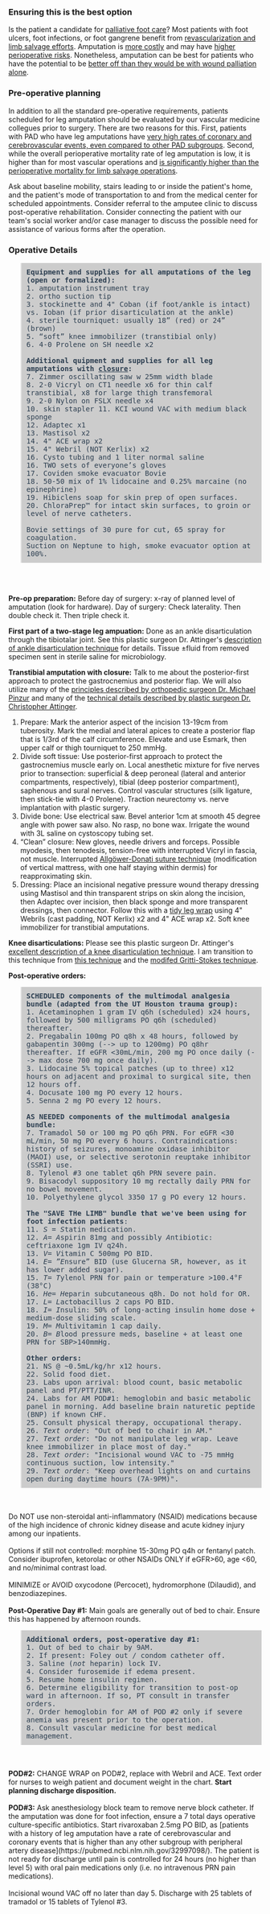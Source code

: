 <head>
<!-- Global site tag (gtag.js) - Google Analytics -->
<script async src="https://www.googletagmanager.com/gtag/js?id=G-YPLVGC5FDP"></script>
<script>
  window.dataLayer = window.dataLayer || [];
  function gtag(){dataLayer.push(arguments);}
  gtag('js', new Date());

  gtag('config', 'G-YPLVGC5FDP');
</script>
</head>

### Ensuring this is the best option

Is the patient a candidate for [palliative foot care](https://github.com/nealbarshes/nealbarshes.github.io/blob/main/articles/BarshesPalliativeFoot.pdf)? Most patients with foot ulcers, foot infections, or foot gangrene benefit from [revascularization and limb salvage efforts](https://bcmedu-my.sharepoint.com/:b:/g/personal/nbarshes_bcm_edu/EaZETgbUS39Ej_P1nh1NsqcBuokEIEbrWStGWvLsMuQEOg?e=RD5J43). Amputation is [more costly](https://github.com/nealbarshes/nealbarshes.github.io/blob/main/articles/Barshes%2C%20MOVIE%20analysis.pdf) and may have [higher perioperative risks](https://github.com/nealbarshes/nealbarshes.github.io/blob/main/articles/BarshesAmpVsBypassRisk.pdf). Nonetheless, amputation can be best for patients who have the potential to be [better off than they would be with wound palliation alone](https://bcmedu-my.sharepoint.com/:b:/g/personal/nbarshes_bcm_edu/EUpMUsEJlMxJpm53IojsUcABJKiZndxMNy9ncJxunwhy5g?e=IAGKrs).  

### Pre-operative planning

In addition to all the standard pre-operative requirements, patients scheduled for leg amputation should be evaluated by our vascular medicine collegues prior to surgery. There are two reasons for this. First, patients with PAD who have leg amputations have [very high rates of coronary and cerebrovascular events, even compared to other PAD subgroups](https://pubmed.ncbi.nlm.nih.gov/32997098/). Second, while the overall perioperative mortality rate of leg amputation is low, it is higher than for most vascular operations and [is significantly higher than the perioperative mortality for limb salvage operations](https://pubmed.ncbi.nlm.nih.gov/21292432/).

Ask about baseline mobility, stairs leading to or inside the patient's home, and the patient's mode of transportation to and from the medical center for scheduled appointments. Consider referral to the amputee clinic to discuss post-operative rehabilitation. Consider connecting the patient with our team's social worker and/or case manager to discuss the possible need for assistance of various forms after the operation.


### Operative Details
<blockquote style="padding: 10px; font-style: normal; color: #2C3E50; background-color: #ccc;"><tt>
  <b>Equipment and supplies for all amputations of the leg (open or formalized):</b><br>
1.  amputation instrument tray<br>
2.  ortho suction tip<br>
3.  stockinette and 4" Coban (if foot/ankle is intact) vs. Ioban (if prior disarticulation at the ankle)<br>
4.  sterile tourniquet: usually 18” (red) or 24” (brown)<br>
5.  “soft” knee immobilizer (transtibial only)<br>
6.  4-0 Prolene on SH needle x2<br>
<br>
<b>Additional quipment and supplies for all leg amputations with <u>closure</u>:</b><br>
7.  Zimmer oscillating saw w 25mm width blade<br>
8.  2-0 Vicryl on CT1 needle x6 for thin calf transtibial, x8 for large thigh transfemoral<br>
9.  2-0 Nylon on FSLX needle x4<br>
10. skin stapler
11. KCI wound VAC with medium black sponge<br>
12. Adaptec x1<br>
13. Mastisol x2<br>
14. 4" ACE wrap x2<br>
15. 4" Webril (NOT Kerlix) x2<br>
16. Cysto tubing and 1 liter normal saline<br>
16. TWO sets of everyone’s gloves<br>
17. Coviden smoke evacuator Bovie<br>
18. 50-50 mix of 1% lidocaine and 0.25% marcaine (no epinephrine)<br>
19. Hibiclens soap for skin prep of open surfaces.<br>
20. ChloraPrep™ for intact skin surfaces, to groin or level of nerve catheters.<br>
<br> 
Bovie settings of 30 pure for cut, 65 spray for coagulation.<br>
Suction on Neptune to high, smoke evacuator option at 100%. 
</tt></blockquote>
<br>
<br> 

<b>Pre-op preparation:</b>
Before day of surgery: x-ray of planned level of amputation (look for hardware).
Day of surgery: Check laterality. Then double check it. Then triple check it.

<b>First part of a two-stage leg ampuation:</b>
Done as an ankle disarticulation through the tibiotalar joint. See this plastic surgeon Dr. Attinger's [description of ankle disarticulation technique](https://pubmed.ncbi.nlm.nih.gov/32600566/) for details. Tissue ±fluid from removed specimen sent in sterile saline for microbiology. 

<b>Transtibial amputation with closure:</b>
Talk to me about the posterior-first approach to protect the gastrocnemius and posterior flap. We will also utilize many of the [principles described by orthopedic surgeon Dr. Michael Pinzur](https://pubmed.ncbi.nlm.nih.gov/21200297/) and many of the [technical details described by plastic surgeon Dr. Christopher Attinger](https://pubmed.ncbi.nlm.nih.gov/24510319/).

1. Prepare: Mark the anterior aspect of the incision 13-19cm from tuberosity. Mark the medial and lateral apices to create a posterior flap that is 1/3rd of the calf circumference. Elevate and use Esmark, then upper calf or thigh tourniquet to 250 mmHg.
2. Divide soft tissue: Use posterior-first approach to protect the gastrocnemius muscle early on. Local anesthetic mixture for five nerves prior to transection: superficial & deep peroneal (lateral and anterior compartments, respectively), tibial (deep posterior compartment), saphenous and sural nerves. Control vascular structures (silk ligature, then stick-tie with 4-0 Prolene). Traction neurectomy vs. nerve implantation with plastic surgery.
3. Divide bone: Use electrical saw. Bevel anterior 1cm at smooth 45 degree angle with power saw also. No rasp, no bone wax. Irrigate the wound with 3L saline on cystoscopy tubing set.
4. “Clean” closure: New gloves, needle drivers and forceps. Possible myodesis, then tenodesis, tension-free with interrupted Vicryl in fascia, not muscle. Interrupted [Allgöwer-Donati suture technique](https://pubmed.ncbi.nlm.nih.gov/28129268/) (modification of vertical mattress, with one half staying within dermis) for reapproximating skin.
5. Dressing: Place an incisional negative pressure wound therapy dressing using Mastisol and thin transparent strips on skin along the incision, then Adaptec over incision, then black sponge and more transparent dressings, then connector. Follow this with a [tidy leg wrap](https://www.youtube.com/watch?v=yUizOiWBvs8) using 4" Webrils (cast padding, NOT Kerlix) x2 and 4" ACE wrap x2. Soft knee immobilizer for transtibial amputations.

<b>Knee disarticulations:</b>
Please see this plastic surgeon Dr. Attinger's [excellent description of a knee disarticulation technique](https://pubmed.ncbi.nlm.nih.gov/25276650/). I am transition to this technique from [this technique](https://bcmedu-my.sharepoint.com/:u:/g/personal/nbarshes_bcm_edu/ESC67cPk0N9Kl7-D9jh4OhsB-77w1X-BjGlM-8jUnn5YFg?e=scQG3X) and the [modifed Gritti-Stokes technique](https://pubmed.ncbi.nlm.nih.gov/11097446/).


<b>Post-operative orders:</b>

<blockquote style="padding: 10px; font-style: normal; color: #2C3E50; background-color: #ccc;"><tt>
<b>SCHEDULED components of the multimodal analgesia bundle (adapted from the UT Houston trauma group):</b><br>
1. Acetaminophen 1 gram IV q6h (scheduled) x24 hours, followed by 500 milligrams PO q6h (scheduled) thereafter.<br>
2. Pregabalin 100mg PO q8h x 48 hours, followed by gabapentin 300mg (--> up to 1200mg) PO q8hr thereafter. If eGFR <30mL/min, 200 mg PO once daily (--> max dose 700 mg once daily).<br>
3. Lidocaine 5% topical patches (up to three) x12 hours on adjacent and proximal to surgical site, then 12 hours off.<br>
4. Docusate 100 mg PO every 12 hours.<br>
5. Senna 2 mg PO every 12 hours.<br>
<br>
<b>AS NEEDED components of the multimodal analgesia bundle:</b><br>
7. Tramadol 50 or 100 mg PO q6h PRN. For eGFR <30 mL/min, 50 mg PO every 6 hours. Contraindications: history of seizures, monoamine oxidase inhibitor (MAOI) use, or selective serotonin reuptake inhibitor (SSRI) use.<br>
8. Tylenol #3 one tablet q6h PRN severe pain.<br>
9. Bisacodyl suppository 10 mg rectally daily PRN for no bowel movement.<br>
10. Polyethylene glycol 3350 17 g PO every 12 hours.<br><br>
<b>The "SAVE THe LIMB" bundle that we've been using for foot infection patients</b>:<br>
11. <i>S = S</i>tatin medication.<br>
12. <i>A= A</i>spirin 81mg and possibly <i>A</i>ntibiotic: ceftriaxone 1gm IV q24h.<br>
13. <i>V= V</i>itamin C 500mg PO BID. <br>
14. <i>E= ”E</i>nsure” BID (use Glucerna SR, however, as it has lower added sugar).<br>
15. <i>T= T</i>ylenol PRN for pain or temperature >100.4&deg;F (38&deg;C)<br>
16. <i>He= H</i>eparin subcutaneous q8h. Do not hold for OR.<br>
17. <i>L= L</i>actobacillus 2 caps PO BID.<br>
18. <i>I= I</i>nsulin: 50% of long-acting insulin home dose + medium-dose sliding scale.<br>
19. <i>M= M</i>ultivitamin 1 cap daily.<br>
20. <i>B= B</i>lood pressure meds, baseline + at least one PRN for SBP>140mmHg.<br><br>
<b>Other orders:</b><br>
21. NS @ ~0.5mL/kg/hr x12 hours.<br>
22. Solid food diet.<br>
23. Labs upon arrival: blood count, basic metabolic panel and PT/PTT/INR.<br>
24. Labs for AM POD#1: hemoglobin and basic metabolic panel in morning. Add baseline brain naturetic peptide (BNP) if known CHF.<br>
25. Consult physical therapy, occupational therapy.
26. <i>Text order</i>: "Out of bed to chair in AM."<br>
27. <i>Text order</i>: "Do not manipulate leg wrap. Leave knee immobilizer in place most of day."<br>
28. <i>Text order</i>: "Incisional wound VAC to -75 mmHg continuous suction, low intensity."<br>
29. <i>Text order</i>: "Keep overhead lights on and curtains open during daytime hours (7A-9PM)".<br> 
</tt></blockquote>
<br>
<br>
Do NOT use non-steroidal anti-inflammatory (NSAID) medications because of the high incidence of chronic kidney disease and acute kidney injury among our inpatients.
<br>
<br>
Options if still not controlled: morphine 15-30mg PO q4h or fentanyl patch. Consider ibuprofen, ketorolac or other NSAIDs ONLY if eGFR>60, age <60, and no/minimal contrast load. <br><br>
MINIMIZE or AVOID oxycodone (Percocet), hydromorphone (Dilaudid), and benzodiazepines.
<br>
<br>
<b>Post-Operative Day #1:</b> Main goals are generally out of bed to chair. Ensure this has happened by afternoon rounds.
<blockquote style="padding: 10px; font-style: normal; color: #2C3E50; background-color: #ccc;"><tt>
<b>Additional orders, post-operative day #1:</b><br>
1. Out of bed to chair by 9AM.<br>
2. If present: Foley out / condom catheter off.<br>
3. Saline (<i>not</i> heparin) lock IV.<br>
4. Consider furosemide if edema present.<br>
5. Resume home insulin regimen.<br>
6. Determine eligibility for transition to post-op ward in afternoon. If so, PT consult in transfer orders.<br>
7. Order hemoglobin for AM of POD #2 only if severe anemia was present prior to the operation.<br>
8. Consult vascular medicine for best medical management.<br>
</tt></blockquote>
<br>
<br>
<b>POD#2:</b> CHANGE WRAP on POD#2, replace with Webril and ACE. Text order for nurses to weigh patient and document weight in the chart. <b>Start planning discharge disposition.</b>
<br>
<br>
<b>POD#3:</b> Ask anesthesiology block team to remove nerve block catheter. If the amputation was done for foot infection, ensure a 7 total days operative culture-specific antibiotics. Start rivaroxaban 2.5mg PO BID, as [patients with a history of leg amputation have a rate of cerebrovascular and coronary events that is higher than any other subgroup with peripheral artery disease](https://pubmed.ncbi.nlm.nih.gov/32997098/). The patient is not ready for discharge until pain is controlled for 24 hours (no higher than level 5) with oral pain medications only (i.e. no intravenous PRN pain medications). 
<br>
<br>
Incisional wound VAC off no later than day 5. Discharge with 25 tablets of tramadol or 15 tablets of Tylenol #3.
